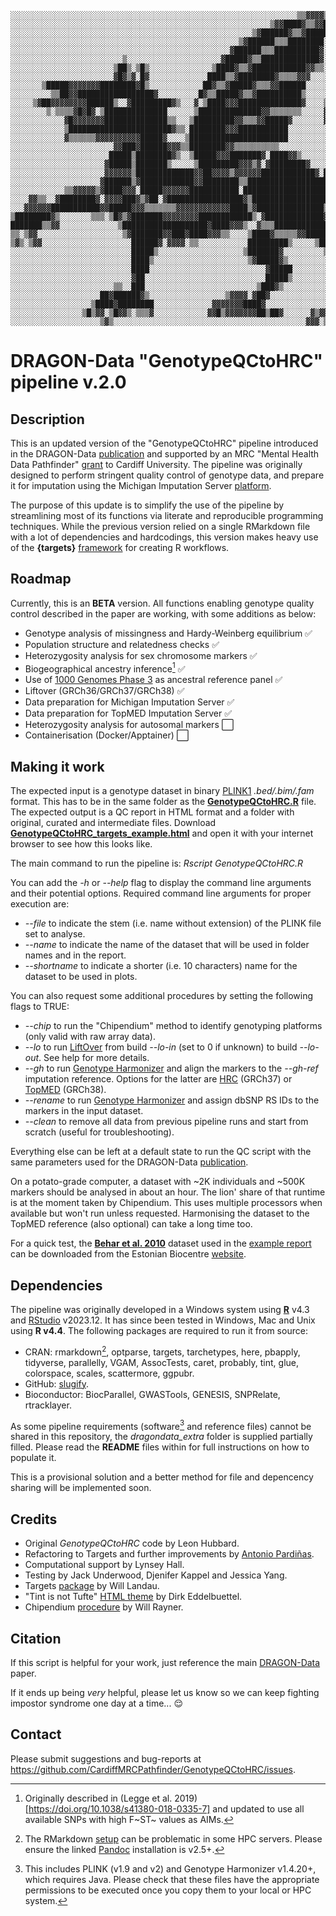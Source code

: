     ░░░░░░░░░░░░░░░░░░░░░░░░░░░░░░░░░░░░░░░░░░░░░░░░░░░░░░░░░░░░░░░░▒▒▓▓▓▓▒▒▒▓▓▒▒░░░
    ░░░░░░░░░░░░░░░░░░░░░░░░░░░░░░░░░░░░░░░░░░░░░░░░░░░░░░░░░░▒▓▓████▓▒▒▓▓██▓▒░░░░░░
    ░░░░░░░░░░░░░░░░░░░░░░░░░░░░░░░░░░░░░░░░░░░░░░░░░░░░░░▒▓██████▓▒▒▓█████▒░░░░░░░░
    ░░░░░░░░░░░░░░░░░░░░░░░░░░░░░░░░░░░░░░░░░░░░░░░░░░░▒▓██████▒▒▒████████░░░░░░░░░░
    ░░░░░░░░░░░░░░░░░░░░░░░░░░░░░░░░░░░░░░░░░░░░░░░░░▓██████▒▒▒██████████▓░░░░░░░░░░
    ░░░░░░░░░░░░░░░░░░░░░░░░░▒░░░░░░░░░░░░░░░░░░░░░▓█████▓▒▒█████████████▓░░░░░░░░░░
    ░░░░░░░░░░░░░░░░░░░░░░░▒██▒░▒█▒░░░░░░░░░░░░░░▒████▓▒▒▓████████████▓▓▒▒░░░░░░░░░░
    ░░░░░░░░░░░░░░░░░░░░░░░▓█▓▒▓░█▓░░░░░░░░░░░░░████▒▒▓████████▓▒▒▒▒▓▓▓░░░░░░░░░░░░░
    ░░░░░░░▒█████▓▓▓▓▓▓▓████████▓█▒░░░░░░░░░░░░██▓▒▒▓█████▓▒▒▒▓▓██████░░░░░░░▒░░░░░░
    ░░░░░░░░░▒▒██▓▓█████████████████▓░░░░░░░░░█▓▒▒█████▓▒▒▓██████████▒░░░░░▒███▒░░░░
    ░░░░░▒▓██▓▓▓▓▓▓▓▓██████▒░░▓█████████▓▒░░░▓░▒████▓▓▓██████████████▓░░░░▒█████▒░░░
    ░░░░░░░░▒░▒▒▒▒▓█▓█▓░▒██████████████░░░░░░▒██████████████▓▓▒▒▒▒▒▒▒░░░░░▓█▓▓▓██▓░░
    ░░░░░░░░░░░░▓█▓▓▓▓▓▓▓██████████████▒▒░░░▒█████████▓▓▒▒▒▓▓█████▓░░░░░░░▓█▓█▓░▓██░
    ░░░░░░░░░░░░▒███████████████████████▓▒▒░████████▓▓▓███████████░░░░░░░░░█▒██░░░░░
    ░░░░░░░░░░░░▓▒▒▒▒▒▒▓▓▓▓▓▓▓▓▓▓█████▓░░░░▒██████████████████████░░░░░░░░░░░██▒░░░░
    ░░░░░░░░░░░░░░░░░░░░░░░▓▓███▓██████▓▓▓▒▒████████▓▓▒▒▒▒▒▒▒▒▒▒░░░░░░░░░░░░░▒█▓░░░░
    ░░░░░░░░░░░░░░░░░░░░░░█████▒████████▓▒░░▒█████▓▓▓███████▓░████▓▓▒░░░░░░░░▒█▓▒░░░
    ░░░░░░░░░░░░░░░░░░░░░▓█████▒███████▒░░░░░▒█████████▓▓▓▒▓░▓████████▓░░░░███████▓░
    ░░░░░░░░░░░░░░░░░░░░░▓▓▓▓▓▓▒█████████████▓▓██▓▓▓▓▒▓▓▓▓▓▓████████████▓░██▒░░░▒██▓
    ░░░░░░░░░░░░░░░░░░░░▓██████▒▓████████████▓▓████████▒▒███████████████████▓░░░▓▓██
    ░░░░░░░░░░░░▒▒▓▓▓▓▓▒▓████▓▓▓░█████▓▓▓▓▓▓███████████░███████████████████▒▓███▓██▓
    ░░░░▓▓▒▒░░▓████████▓░▓▓▓▓███▓▒▓██░▓█████████████████▓▒██████████████████▓▓▓▓██▒░
    ░░░▓▓▓▓▓▓███████████▓▓█████▓▓▓▒▒▒▒▒▒▒▓▓▓▓▓▓▓▓▓▓▓▓████▒▓███████████████▒░▒▒▒▒░░░░
    ▒████████▓▒░░░░░░░▒▒▒░▒█▓▒▓███████▓▓▓▓▓▓▓▓████████████▒░▓█████████████▓░░░░░░░░░
    ███████▒▒▓▓░░░░░░░░░░░░░▒███████████████████▓████▓▓▓▒░░▓▒▒▒████████████▒░░░░░░░░
    ▒▒░▒▓▓░░░░░░░░░░░░░░░░░░░▒▓███████▓▓███▓████▓▓▓▒▒░░░░▒████▓▒▒▒▒▒▓▓███████▒▒░░░░░
    ▒▓▒░▒▓▓░░░░░░░░░░░░░░░░░░░░██████▓░▓▓▓▓░▒▒░░░░░░░░░░░█████████▒░░░░░▒██████▓░░░░
    ░░░░░░░░░░░░░░░░░░░░░░░░░░░█████▒░░░░░░░░░░░░░░░░░░░▒███████▓░░░░░░░░░▒█████░░░░
    ░░░░░░░░░░░░░░░░░░░░░░░░░░░████▒░░░░░░░░░░░░░░░░░░░░░▒▓█████▓▒░░░░░░░░░▒████░░░░
    ░░░░░░░░░░░░░░░░░░░░░░░░░░░████░░░░░░░░░░░░░░░░░░░░░░░░░░▓█████░░░░░░░░░▓███▒░░░
    ░░░░░░░░░░░░░░░░░░░░░░░░░░░▓██░░░░░░░░░░░░░░░░░░░░░░░░░░░█████▒░░░░░░░░░░████░░░
    ░░░░░░░░░░░░░░░░░░░░░░░▒▒░░███░░░░░░░░░░░░░░░░░░░░░░░░░▒███▓▒░░░░░░░░░░░░▓███░░░
    ░░░░░░░░░░░░░░░░░░░░██▓██████▓▒░░░░░░░░░░░░░░░░░▒▓▓▓▓░▓██▓░░░░░░░░░░░░░░░▒███▓░░
    ░░░░░░░░░░░░░░░░░░▒████▓████████░░░░░░░░░░░░░▓▓▓▓▓▓▓████▓░░░░░░░░░░░░░░░░▓████░░
    ░░░░░░░░░░░░░░░░▒█▒▓▓░▒█▓▓▒░▒▒▒▓░░░░░░░░░░░░▓▓█▒▓▓▓▓▓▓▓██▒██▓░░░░░░▓▒▓▓█▓▓████▓░
    ░░░░░░░░░░░░░░░░░░░░▒▓▒░░░░░░░░░░░░░░░░░░░░░░░░░░░░░░░░░░░░░░░░░░░▓▓▓░▒▒▒█░▒▓▒▒█
 
# DRAGON-Data "GenotypeQCtoHRC" pipeline v.2.0

## Description
This is an updated version of the "GenotypeQCtoHRC" pipeline introduced in the DRAGON-Data [publication](https://doi.org/10.1192%2Fbjo.2022.636) and supported by an MRC "Mental Health Data Pathfinder" [grant](https://gtr.ukri.org/projects?ref=MC_PC_17212) to Cardiff University. The pipeline was originally designed to perform stringent quality control of genotype data, and prepare it for imputation using the Michigan Imputation Server [platform](https://imputationserver.sph.umich.edu/).
 
The purpose of this update is to simplify the use of the pipeline by streamlining most of its functions via literate and reproducible programming techniques. While the previous version relied on a single RMarkdown file with a lot of dependencies and hardcodings, this version makes heavy use of the **{targets}** [framework](https://books.ropensci.org/targets/) for creating R workflows.

## Roadmap

Currently, this is an **BETA** version. All functions enabling genotype quality control described in the paper are working, with some additions as below:

- Genotype analysis of missingness and Hardy-Weinberg equilibrium :white_check_mark:
- Population structure and relatedness checks :white_check_mark:
- Heterozygosity analysis for sex chromosome markers :white_check_mark:
- Biogeographical ancestry inference[^1] :white_check_mark:
- Use of [1000 Genomes Phase 3](https://doi.org/10.1038/nature15393) as ancestral reference panel :white_check_mark:
- Liftover (GRCh36/GRCh37/GRCh38) :white_check_mark:
- Data preparation for Michigan Imputation Server :white_check_mark:
- Data preparation for TopMED Imputation Server :white_check_mark:
- Heterozygosity analysis for autosomal markers :white_large_square:
- Containerisation (Docker/Apptainer) :white_large_square:

## Making it work

The expected input is a genotype dataset in binary [PLINK1](https://www.cog-genomics.org/plink/1.9/data#make_bed) *.bed/.bim/.fam* format. This has to be in the same folder as the **[GenotypeQCtoHRC.R](GenotypeQCtoHRC.R)** file.
The expected output is a QC report in HTML format and a folder with original, curated and intermediate files. Download **[GenotypeQCtoHRC_targets_example.html](GenotypeQCtoHRC_targets_example.html)** and open it with your internet browser to see how this looks like.

The main command to run the pipeline is: *Rscript GenotypeQCtoHRC.R*

You can add the *-h* or *--help* flag to display the command line arguments and their potential options.
Required command line arguments for proper execution are:
- *--file* to indicate the stem (i.e. name without extension) of the PLINK file set to analyse.
- *--name* to indicate the name of the dataset that will be used in folder names and in the report.
- *--shortname* to indicate a shorter (i.e. 10 characters) name for the dataset to be used in plots.

You can also request some additional procedures by setting the following flags to TRUE:
- *--chip* to run the "Chipendium" method to identify genotyping platforms (only valid with raw array data).
- *--lo* to run [LiftOver](https://bioconductor.org/packages/release/workflows/html/liftOver.html) from build *--lo-in* (set to 0 if unknown) to build *--lo-out*. See help for more details.
- *--gh* to run [Genotype Harmonizer](https://github.com/molgenis/systemsgenetics/wiki/Genotype-Harmonizer) and align the markers to the *--gh-ref* imputation reference. Options for the latter are [HRC](https://imputationserver.sph.umich.edu) (GRCh37) or [TopMED](https://imputation.biodatacatalyst.nhlbi.nih.gov/) (GRCh38).
- *--rename* to run [Genotype Harmonizer](https://github.com/molgenis/systemsgenetics/wiki/Genotype-Harmonizer) and assign dbSNP RS IDs to the markers in the input dataset.
- *--clean* to remove all data from previous pipeline runs and start from scratch (useful for troubleshooting).

Everything else can be left at a default state to run the QC script with the same parameters used for the DRAGON-Data [publication](https://doi.org/10.1192%2Fbjo.2022.636). 

On a potato-grade computer, a dataset with ~2K individuals and ~500K markers should be analysed in about an hour. The lion' share of that runtime is at the moment taken by Chipendium. This uses multiple processors when available but won't run unless requested. Harmonising the dataset to the TopMED reference (also optional) can take a long time too.

For a quick test, the **[Behar et al. 2010](https://doi.org/10.1038/nature09103)** dataset used in the [example report](GenotypeQCtoHRC_targets_example.html) can be downloaded from the Estonian Biocentre [website](https://evolbio.ut.ee/jew/).

## Dependencies

The pipeline was originally developed in a Windows system using **[R](https://cran.r-project.org/)** v4.3 and [RStudio](https://posit.co/products/open-source/rstudio/) v2023.12. It has since been tested in Windows, Mac and Unix using **R v4.4**. The following packages are required to run it from source:
- CRAN: rmarkdown[^2], optparse, targets, tarchetypes, here, pbapply, tidyverse, parallelly, VGAM, AssocTests, caret, probably, tint, glue, colorspace, scales, scattermore, ggpubr.
- GitHub: [slugify](https://github.com/cannin/slugify/).
- Bioconductor: BiocParallel, GWASTools, GENESIS, SNPRelate, rtracklayer.

As some pipeline requirements (software[^3] and reference files) cannot be shared in this repository, the *dragondata_extra* folder is supplied partially filled. Please read the **README** files within for full instructions on how to populate it.

This is a provisional solution and a better method for file and depencency sharing will be implemented soon.

## Credits

- Original *GenotypeQCtoHRC* code by Leon Hubbard.
- Refactoring to Targets and further improvements by [Antonio Pardiñas](https://github.com/Pintaius).
- Computational support by Lynsey Hall.
- Testing by Jack Underwood, Djenifer Kappel and Jessica Yang.
- Targets [package](https://docs.ropensci.org/targets/) by Will Landau.
- "Tint is not Tufte" [HTML theme](https://github.com/eddelbuettel/tint) by Dirk Eddelbuettel.
- Chipendium [procedure](https://www.chg.ox.ac.uk/~wrayner/strand/) by Will Rayner. 

## Citation

If this script is helpful for your work, just reference the main [DRAGON-Data](https://doi.org/10.1192/bjo.2022.636) paper. 

If it ends up being *very* helpful, please let us know so we can keep fighting impostor syndrome one day at a time... :relieved:

## Contact

Please submit suggestions and bug-reports at <https://github.com/CardiffMRCPathfinder/GenotypeQCtoHRC/issues>.

[^1]: Originally described in (Legge et al. 2019)[https://doi.org/10.1038/s41380-018-0335-7] and updated to use all available SNPs with high F~ST~ values as AIMs.
[^2]: The RMarkdown [setup](https://bookdown.org/yihui/rmarkdown/installation.html) can be problematic in some HPC servers. Please ensure the linked [Pandoc](https://pandoc.org/) installation is v2.5+.
[^3]: This includes PLINK (v1.9 and v2) and Genotype Harmonizer v1.4.20+, which requires Java. Please check that these files have the appropriate permissions to be executed once you copy them to your local or HPC system.
